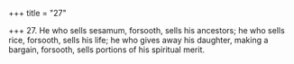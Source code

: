 +++
title = "27"

+++
27. He who sells sesamum, forsooth, sells his ancestors; he who sells rice, forsooth, sells his life; he who gives away his daughter, making a bargain, forsooth, sells portions of his spiritual merit.
